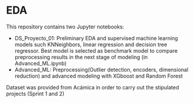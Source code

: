 # EDA
This repository contains two Jupyter notebooks:
- DS_Proyecto_01: Preliminary EDA and supervised machine learning models such KNNeighbors, linear regression and decision tree regressor. Best model is selected as benchmark model to compare preprocessing results in the next stage of modeling (in Advanced_ML.ipynb)
- Advanced_ML: Preprocessing(Outlier detection, encoders, dimensional reduction) and advanced modeling with XGboost and Random Forest

Dataset was provided from Acámica in order to carry out the stipulated projects (Sprint 1 and 2)
